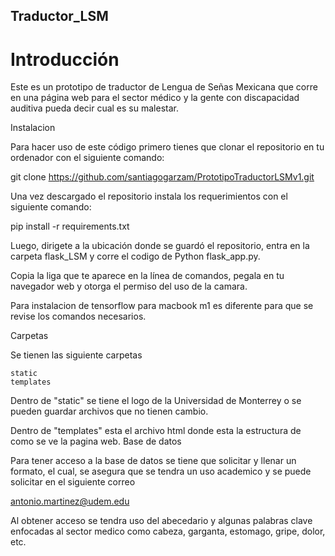 ## Traductor_LSM
# Introducción

Este es un prototipo de traductor de Lengua de Señas Mexicana que corre en una página web para el sector médico y la gente con discapacidad auditiva pueda decir cual es su malestar.

Instalacion

Para hacer uso de este código primero tienes que clonar el repositorio en tu ordenador con el siguiente comando:

git clone https://github.com/santiagogarzam/PrototipoTraductorLSMv1.git

Una vez descargado el repositorio instala los requerimientos con el siguiente comando:

pip install -r requirements.txt

Luego, dirigete a la ubicación donde se guardó el repositorio, entra en la carpeta flask_LSM y corre el codigo de Python flask_app.py.

Copia la liga que te aparece en la línea de comandos, pegala en tu navegador web y otorga el permiso del uso de la camara.

Para instalacion de tensorflow para macbook m1 es diferente para que se revise los comandos necesarios.

Carpetas

Se tienen las siguiente carpetas

    static
    templates

Dentro de "static" se tiene el logo de la Universidad de Monterrey o se pueden guardar archivos que no tienen cambio.

Dentro de "templates" esta el archivo html donde esta la estructura de como se ve la pagina web.
Base de datos

Para tener acceso a la base de datos se tiene que solicitar y llenar un formato, el cual, se asegura que se tendra un uso academico y se puede solicitar en el siguiente correo

antonio.martinez@udem.edu 

Al obtener acceso se tendra uso del abecedario y algunas palabras clave enfocadas al sector medico como cabeza, garganta, estomago, gripe, dolor, etc.
